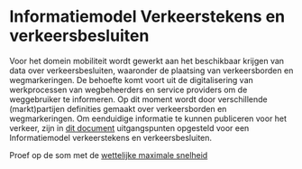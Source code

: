 # Informatiemodel Verkeerstekens en verkeersbesluiten

Voor het domein mobiliteit wordt gewerkt aan het beschikbaar krijgen van data over verkeersbesluiten, waaronder de plaatsing van verkeersborden en wegmarkeringen. De behoefte komt voort uit de digitalisering van werkprocessen van wegbeheerders en service providers om de weggebruiker te informeren. Op dit moment wordt door verschillende (markt)partijen definities gemaakt over verkeersborden en wegmarkeringen. Om eenduidige informatie te kunnen publiceren voor het verkeer, zijn in [dit document](https://docs.crow.nl/verkeersborden/framework/) uitgangspunten opgesteld voor een Informatiemodel verkeerstekens en verkeersbesluiten.

Proef op de som met de [wettelijke maximale snelheid](https://docs.crow.nl/verkeersborden/maximalesnelheid/)
